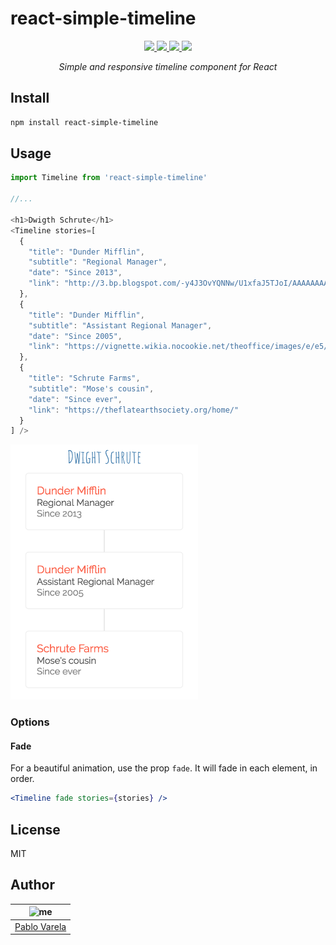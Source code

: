 # react-simple-timeline

<p align="center">
  <a href="https://travis-ci.org/pablopunk/react-simple-timeline"><img src="https://img.shields.io/travis/pablopunk/react-simple-timeline.svg" /> </a>
  <a href="https://standardjs.com"><img src="https://img.shields.io/badge/code_style-standard-brightgreen.svg" /> </a>
  <a href="https://github.com/pablopunk/miny"><img src="https://img.shields.io/badge/made_with-miny-1eced8.svg" /> </a>
  <a href="https://www.npmjs.com/package/react-simple-timeline"><img src="https://img.shields.io/npm/dt/react-simple-timeline.svg" /></a>
</p>

<p align="center">
  <i>Simple and responsive timeline component for React</i>
</p>


## Install

```sh
npm install react-simple-timeline
```


## Usage

```js
import Timeline from 'react-simple-timeline'

//...

<h1>Dwigth Schrute</h1>
<Timeline stories=[
  {
    "title": "Dunder Mifflin",
    "subtitle": "Regional Manager",
    "date": "Since 2013",
    "link": "http://3.bp.blogspot.com/-y4J3OvYQNNw/U1xfaJ5TJoI/AAAAAAAACvM/WfI5W9vfT2A/s1600/Dwight.jpg"
  },
  {
    "title": "Dunder Mifflin",
    "subtitle": "Assistant Regional Manager",
    "date": "Since 2005",
    "link": "https://vignette.wikia.nocookie.net/theoffice/images/e/e5/Maxresdefault.jpg/revision/latest?cb=20170626225717"
  },
  {
    "title": "Schrute Farms",
    "subtitle": "Mose's cousin",
    "date": "Since ever",
    "link": "https://theflatearthsociety.org/home/"
  }
] />
```

<img width=300 src="https://github.com/pablopunk/art/raw/master/react-simple-timeline/dwight.png" />

### Options

#### Fade

For a beautiful animation, use the prop `fade`. It will fade in each element, in order.

```jsx
<Timeline fade stories={stories} />
```

## License

MIT


## Author

| ![me](https://gravatar.com/avatar/fa50aeff0ddd6e63273a068b04353d9d?size=100)           |
| --------------------------------- |
| [Pablo Varela](https://pablo.life)   |

